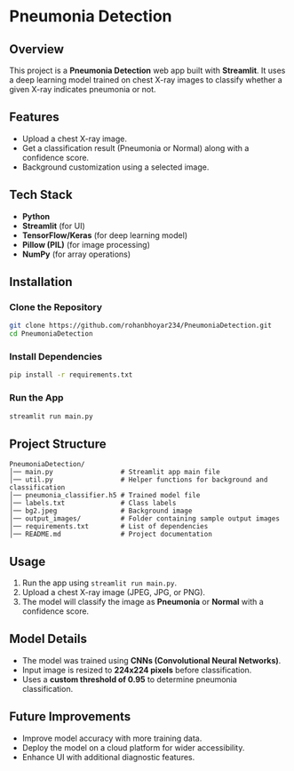 # Pneumonia Detection

## Overview
This project is a **Pneumonia Detection** web app built with **Streamlit**. It uses a deep learning model trained on chest X-ray images to classify whether a given X-ray indicates pneumonia or not.

## Features
- Upload a chest X-ray image.
- Get a classification result (Pneumonia or Normal) along with a confidence score.
- Background customization using a selected image.

## Tech Stack
- **Python**
- **Streamlit** (for UI)
- **TensorFlow/Keras** (for deep learning model)
- **Pillow (PIL)** (for image processing)
- **NumPy** (for array operations)

## Installation
### Clone the Repository
```bash
git clone https://github.com/rohanbhoyar234/PneumoniaDetection.git
cd PneumoniaDetection
```

### Install Dependencies
```bash
pip install -r requirements.txt
```

### Run the App
```bash
streamlit run main.py
```

## Project Structure
```
PneumoniaDetection/
│── main.py                 # Streamlit app main file
│── util.py                 # Helper functions for background and classification
│── pneumonia_classifier.h5 # Trained model file
│── labels.txt              # Class labels
│── bg2.jpeg                # Background image
│── output_images/          # Folder containing sample output images
│── requirements.txt        # List of dependencies
│── README.md               # Project documentation
```

## Usage
1. Run the app using `streamlit run main.py`.
2. Upload a chest X-ray image (JPEG, JPG, or PNG).
3. The model will classify the image as **Pneumonia** or **Normal** with a confidence score.


## Model Details
- The model was trained using **CNNs (Convolutional Neural Networks)**.
- Input image is resized to **224x224 pixels** before classification.
- Uses a **custom threshold of 0.95** to determine pneumonia classification.

## Future Improvements
- Improve model accuracy with more training data.
- Deploy the model on a cloud platform for wider accessibility.
- Enhance UI with additional diagnostic features.



